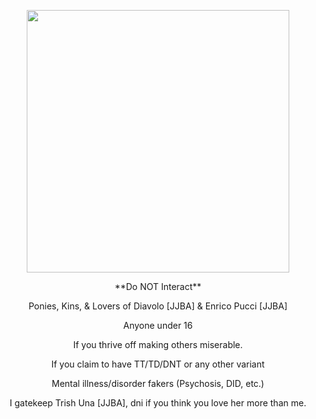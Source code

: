 
<p align="center">
<img src="https://cdn.discordapp.com/attachments/1093986782124707960/1107795184521064478/tumblr_073bb33c79e2950888f517fe3fff22ce_919961ea_540.gif" width="420" >
<p align="center">
**Do NOT Interact**
<p align="center">
Ponies, Kins, & Lovers of Diavolo [JJBA] & Enrico Pucci [JJBA]
<p align="center">
Anyone under 16
<p align="center">
If you thrive off making others miserable.
<p align="center">
If you claim to have TT/TD/DNT or any other variant
<p align="center">
Mental illness/disorder fakers (Psychosis, DID, etc.)
<p align="center">
I gatekeep Trish Una [JJBA], dni if you think you love her more than me.
<p align="center">
</p> 
